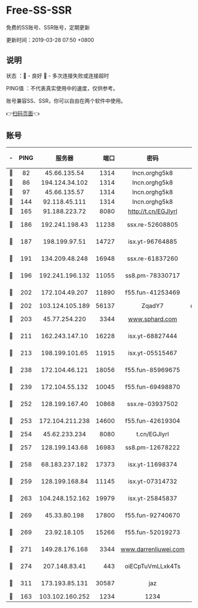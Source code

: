 # Free-SS-SSR

免费的SS账号、SSR账号，定期更新

更新时间：2019-03-28 07:50 +0800

## 说明

状态     ：🙂 - 良好 🙁 - 多次连接失败或连接超时

PING值   ：不代表真实使用中的速度，仅供参考。

账号兼容SS、SSR，你可以自由在两个软件中使用。

👉[扫码页面](https://liesauer.github.io/Free-SS-SSR/)👈

## 账号

|-|PING|服务器|端口|密码|加密方式|区域|
|:----:|:----:|:-----:|-----:|:----:|:----:|:----:|
|🙂|82|45.66.135.54|1314|lncn.orghg5k8|rc4|US|
|🙂|86|194.124.34.102|1314|lncn.orghg5k8|rc4|JP|
|🙂|97|45.66.135.57|1314|lncn.orghg5k8|rc4|US|
|🙂|144|92.118.45.111|1314|lncn.orghg5k8|rc4|GR|
|🙂|165|91.188.223.72|8080|http://t.cn/EGJIyrl|rc4-md5|RU|
|🙂|186|192.241.198.43|11238|ssx.re-52608805|aes-256-cfb|US|
|🙂|187|198.199.97.51|14727|isx.yt-96764885|aes-256-cfb|US|
|🙂|191|134.209.48.248|16948|ssx.re-61837260|aes-256-cfb|US|
|🙂|196|192.241.196.132|11055|ss8.pm-78330717|aes-256-cfb|US|
|🙂|202|172.104.49.207|11890|f55.fun-41253469|aes-256-cfb|SG|
|🙂|202|103.124.105.189|56137|ZqadY7|chacha20|US|
|🙂|203|45.77.254.220|3344|www.sphard.com|aes-256-cfb|SG|
|🙂|211|162.243.147.10|16228|isx.yt-68827444|aes-256-cfb|US|
|🙂|213|198.199.101.65|11915|isx.yt-05515467|aes-256-cfb|US|
|🙂|238|172.104.46.121|18056|f55.fun-85969675|aes-256-cfb|SG|
|🙂|239|172.104.55.132|10045|f55.fun-69498870|aes-256-cfb|SG|
|🙂|252|128.199.167.40|10868|ssx.re-03937502|aes-256-cfb|SG|
|🙂|253|172.104.211.238|14600|f55.fun-42619304|aes-256-cfb|US|
|🙂|254|45.62.233.234|8080|t.cn/EGJIyrl|rc4-md5|CA|
|🙂|257|128.199.143.68|16983|ss8.pm-12678222|aes-256-cfb|SG|
|🙂|258|68.183.237.182|17373|isx.yt-11698374|aes-256-cfb|SG|
|🙂|259|128.199.168.84|11145|isx.yt-07314732|aes-256-cfb|SG|
|🙂|263|104.248.152.162|19979|isx.yt-25845837|aes-256-cfb|SG|
|🙂|269|45.33.80.198|17800|f55.fun-92740670|aes-256-cfb|US|
|🙂|269|23.92.18.105|15266|f55.fun-52019273|aes-256-cfb|US|
|🙂|271|149.28.176.168|3344|www.darrenliuwei.com|aes-256-cfb|AU|
|🙂|274|207.148.83.41|443|oiECpTuVmLLxk4Ts|aes-256-cfb|AU|
|🙂|311|173.193.85.131|30587|jaz|aes-256-cfb|US|
|🙂|163|103.102.160.252|1234|1234|rc4-md5|JP|

